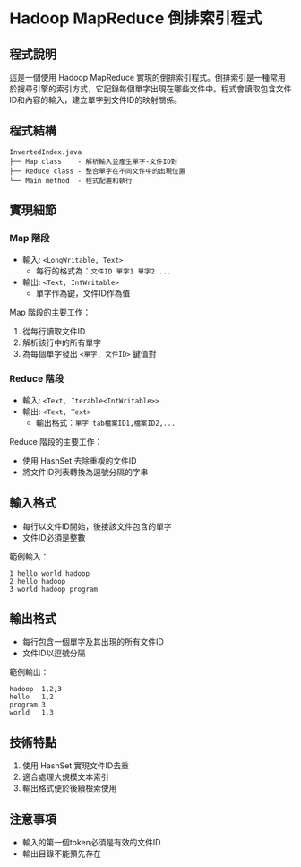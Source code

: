 # Hadoop MapReduce 倒排索引程式

## 程式說明
這是一個使用 Hadoop MapReduce 實現的倒排索引程式。倒排索引是一種常用於搜尋引擎的索引方式，它記錄每個單字出現在哪些文件中。程式會讀取包含文件ID和內容的輸入，建立單字到文件ID的映射關係。

## 程式結構
```
InvertedIndex.java
├── Map class    - 解析輸入並產生單字-文件ID對
├── Reduce class - 整合單字在不同文件中的出現位置
└── Main method  - 程式配置和執行
```

## 實現細節

### Map 階段
- 輸入: `<LongWritable, Text>`
  - 每行的格式為：`文件ID 單字1 單字2 ...`
- 輸出: `<Text, IntWritable>`
  - 單字作為鍵，文件ID作為值

Map 階段的主要工作：
1. 從每行讀取文件ID
2. 解析該行中的所有單字
3. 為每個單字發出 `<單字, 文件ID>` 鍵值對

### Reduce 階段
- 輸入: `<Text, Iterable<IntWritable>>`
- 輸出: `<Text, Text>`
  - 輸出格式：`單字 tab檔案ID1,檔案ID2,...`

Reduce 階段的主要工作：
- 使用 HashSet 去除重複的文件ID
- 將文件ID列表轉換為逗號分隔的字串

## 輸入格式
- 每行以文件ID開始，後接該文件包含的單字
- 文件ID必須是整數

範例輸入：
```
1 hello world hadoop
2 hello hadoop
3 world hadoop program
```

## 輸出格式
- 每行包含一個單字及其出現的所有文件ID
- 文件ID以逗號分隔

範例輸出：
```
hadoop  1,2,3
hello   1,2
program 3
world   1,3
```

## 技術特點
1. 使用 HashSet 實現文件ID去重
2. 適合處理大規模文本索引
3. 輸出格式便於後續檢索使用

## 注意事項
- 輸入的第一個token必須是有效的文件ID
- 輸出目錄不能預先存在
